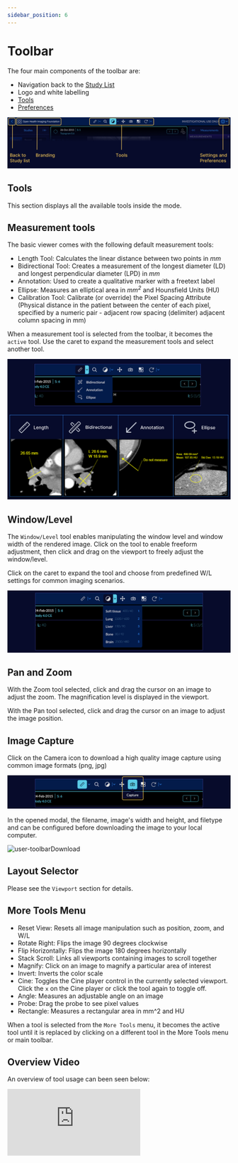 ```yaml
---
sidebar_position: 6
---
```



# Toolbar

The four main components of the toolbar are:

- Navigation back to the [Study List](../index.md)
- Logo and white labelling
- [Tools](#tools)
- [Preferences](#preferences)

![user-viewer-toolbar](../../assets/img/user-viewer-toolbar.png)


## Tools
This section displays all the available tools inside the mode.
## Measurement tools
The basic viewer comes with the following default measurement tools:

- Length Tool: Calculates the linear distance between two points in *mm*
- Bidirectional Tool: Creates a measurement of the longest diameter (LD) and longest perpendicular diameter (LPD) in *mm*
- Annotation: Used to create a qualitative marker with a freetext label
- Ellipse: Measures an elliptical area in *mm<sup>2</sup>* and Hounsfield Units (HU)
- Calibration Tool: Calibrate (or override) the Pixel Spacing Attribute (Physical distance in the patient between the center of each pixel, specified by a numeric pair - adjacent row spacing (delimiter) adjacent column spacing in mm)

When a measurement tool is selected from the toolbar, it becomes the `active` tool. Use the caret to expand the measurement tools and select another tool.
<!-- We should add a smaller screenshot for each measurement tool. Maybe have a matrix with 4 identical sized screenshots in a box? Also we should make sure the screenshots have more realistic measurements -->

![user-viewer-toolbar-measurements](../../assets/img/user-viewer-toolbar-measurements.png)


## Window/Level
The `Window/Level` tool enables manipulating the window level and window width of the rendered image. Click on the tool to enable freeform adjustment, then click and drag on the viewport to freely adjust the window/level.

Click on the caret to expand the tool and choose from predefined W/L settings for common imaging scenarios.


![user-toolbar-preset](../../assets/img/user-toolbar-preset.png)


## Pan and Zoom
With the Zoom tool selected, click and drag the cursor on an image to adjust the zoom. The magnification level is displayed in the viewport.

With the Pan tool selected, click and drag the cursor on an image to adjust the image position.

## Image Capture
Click on the Camera icon to download a high quality image capture using common image formats (png, jpg)

![user-toolbar-download-icon](../../assets/img/user-toolbar-download-icon.png)

In the opened modal, the filename, image's width and height, and filetype and can be configured before downloading the image to your local computer.

![user-toolbarDownload](../../assets/img/user-toolbarDownload.png)



## Layout Selector
Please see the `Viewport` section for details.


## More Tools Menu
- Reset View: Resets all image manipulation such as position, zoom, and W/L
- Rotate Right: Flips the image 90 degrees clockwise
- Flip Horizontally: Flips the image 180 degrees horizontally
- Stack Scroll: Links all viewports containing images to scroll together
- Magnify: Click on an image to magnify a particular area of interest
- Invert: Inverts the color scale
- Cine: Toggles the Cine player control in the currently selected viewport. Click the `x` on the Cine player or click the tool again to toggle off.
- Angle: Measures an adjustable angle on an image
- Probe: Drag the probe to see pixel values
- Rectangle: Measures a rectangular area in mm^2 and HU

When a tool is selected from the `More Tools` menu, it becomes the active tool until it is replaced by clicking on a different tool in the More Tools menu or main toolbar.

<!-- Cine player tool -->
## Overview Video
An overview of tool usage can been seen below:


<div style={{padding:"56.25% 0 0 0", position:"relative"}}>
    <iframe src="https://player.vimeo.com/video/843233686?badge=0&amp;autopause=0&amp;player_id=0&amp;app_id=58479" frameBorder="0" allow="autoplay; fullscreen; picture-in-picture" allowFullScreen style= {{ position:"absolute",top:0,left:0,width:"100%",height:"100%"}} title="measurement-report"></iframe>
</div>
